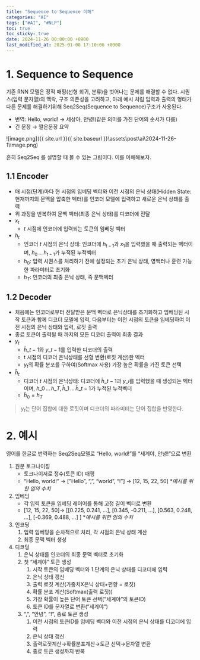 ```yaml
---
title: "Sequence to Sequence 이해"
categories: "AI"
tags: ["#AI", "#NLP"]
toc: true
toc_sticky: true
date: 2024-11-26 00:00:00 +0900
last_modified_at: 2025-01-08 17:10:06 +0900
---
```

# 1. Sequence to Sequence

기존 RNN 모델은 정적 매핑(선형 회귀, 분류)을 벗어나는 문제를 해결할 수 없다. 시퀀스(입력 문자열)의 맥락, 구조 의존성을 고려하고, 아래 예시 처럼 입력과 출력의 형태가 다른 문제를 해결하기위해 Seq2Seq(Sequence to Sequence)구조가 사용된다.

- 번역: Hello, world! → 세상아, 안녕!(같은 의미를 가진 단어의 순서가 다름)
- 긴 문장 → 짤은문장 요약

![image.png]({{ site.url }}{{ site.baseurl }}\assets\post\ai\2024-11-26-1\image.png)

흔히 Seq2Seq 를 설명할 때 볼 수 있는 그림이다. 이를 이해해보자.

## 1.1 Encoder

- 매 시점(단계)마다 현 시점의 임베딩 벡터와 이전 시점의 은닉 상태(Hidden State: 현재까지의 문맥을 압축한 벡터)를 인코더 모델에 입력하고 새로운 은닉 상태를 출력
- 위 과정을 반복하여 문백 벡터(최종 은닉 상태)를 디코더에 전달
- $x_t$
	- $t$ 시점에 인코더에 입력되는 토큰의 임베딩 벡터
- $h_t$
	- 인코더 *t* 시점의 은닉 상태: 인코더에 $h_{t-1}$과 $x_1$을 입력했을 때 출력되는 벡터이며, $h_0\,...\,h_{t-1}$가 누적된 누적벡터
	- $h_0$: 입력 시퀀스를 처리하기 전에 설정되는 초기 은닉 상태, 영백터나 훈련 가능한 파라미터로 초기화
	- $h_T$: 인코더의 최종 은닉 상태, 즉 문맥벡터

## 1.2 Decoder

- 처음에는 인코더로부터 전달받은 문맥 벡터로 은닉상태를 초기화하고 임베딩된 시작 토큰과 함께 디코더 모델에 입력, 다음부터는 이전 시점의 토큰을 임베딩하여 이전 시점의 은닉 상태와 입력, 로짓 출력
- 종료 토큰이 출력될 때 까지의 모든 디코더 출력이 최종 결과
- $y_t$
	- $\hat{h}\_{t-1}$와 $y\_{t-1}$를 입력한 디코더의 출력
	- t 시점의 디코더 은닉상태를 선형 변환(로짓 계산)한 벡터
	- $y_t$의 확률 분포를 구하여(Softmax 사용) 가장 높은 확률을 가진 토큰 선택
- $\hat{h}_t$
	- 디코더 *t* 시점의 은닉상태: 디코더에 $\hat{h}\_{t-1}$과 $y\_i$를 입력했을 때 생성되는 벡터이며, $h\_0\,...\,h\_{T},\,\hat{h}\_1\,...\,\hat{h}\_{t-1}$가 누적된 누적벡터
	- $\hat{h}_0 = h_T$
> $y_t$는 단어 집합에 대한 로짓이며 디코더의 파라미터는 단어 집합을 반영한다.
> 
# 2. 예시

영어를 한글로 번역하는 Seq2Seq모델로 “Hello, world!”를 “세계야, 안녕!”으로 변환

1. 원문 토크나이징
	- 토크나이저로 정수(토큰 ID) 매핑
	- “Hello, world!” → [”Hello”, “,”, “world”, “!”] → [12, 15, 22, 50] **예시를 위한 임의 수치*
2. 임베딩
	- 각 입력 토큰을 임베딩 레이어를 통해 고정 길이 벡터로 변환
	- [12, 15, 22, 50]→ [[0.225, 0.241, …], [0.345, -0.211, …], [0.563, 0.248, …], [-0.369, 0.488, …] ] **예시를 위한 임의 수치*
3. 인코딩
	1. 입력 임베딩을 순차적으로 처리, 각 시점의 은닉 상태 계산
	2. 최종 문맥 벡터 생성
4. 디코딩
	1. 은닉 상태를 인코더의 최종 문맥 벡터로 초기화
	2. 첫 “세계야” 토큰 생성
		1. 시작 토큰의 임베딩 벡터와 1.단계의 은닉 상태를 디코더에 입력
		2. 은닉 상태 갱신
		3. 출력 로짓 계산(가중치X은닉 상태+편향 = 로짓)
		4. 확률 분포 계산(Softmax(출력 로짓))
		5. 가장 확률이 높은 단어 토큰 선택(”세계야”의 토큰ID)
		6. 토큰 ID를 문자열로 변환(”세계야”)
	3. “,”, “안녕”, “!”, 종료 토큰 생성
		1. 이전 시점의 토큰ID를 임베딩 벡터와 이전 시점의 은닉 상태를 디코더에 입력
		2. 은닉 상태 갱신
		3. 출력로짓계산→확률분포계산→토큰 선택→문자열 변환
		4. 종료 토큰 생성까지 반복
